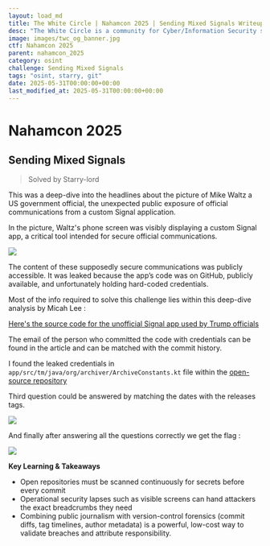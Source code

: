 ```yaml
---
layout: load_md
title: The White Circle | Nahamcon 2025 | Sending Mixed Signals Writeup
desc: "The White Circle is a community for Cyber/Information Security students, enthusiasts and professionals. You can discuss anything related to Security, share your knowledge with others, get help when you need it and proceed further in your journey with amazing people from all over the world."
image: images/twc_og_banner.jpg
ctf: Nahamcon 2025
parent: nahamcon_2025
category: osint
challenge: Sending Mixed Signals
tags: "osint, starry, git"
date: 2025-05-31T00:00:00+00:00
last_modified_at: 2025-05-31T00:00:00+00:00
---
```


<h1 class="heading card-title white-text">Nahamcon 2025</h1>

## Sending Mixed Signals
> Solved by Starry-lord

This was a deep-dive into the headlines about the picture of Mike Waltz a US government official, the unexpected public exposure of official communications from a custom Signal application. 

In the picture, Waltz's phone screen was visibly displaying a custom Signal app, a critical tool intended for secure official communications.


![](https://i.imgur.com/ccZH7k0.png)


The content of these supposedly secure communications was publicly accessible.
It was leaked because the app’s code was on GitHub, publicly available, and unfortunately holding hard-coded credentials.

Most of the info required to solve this challenge lies within this deep-dive analysis by Micah Lee : 

[Here's the source code for the unofficial Signal app used by Trump officials](https://micahflee.com/heres-the-source-code-for-the-unofficial-signal-app-used-by-trump-officials/)

The email of the person who committed the code with credentials can be found in the article and can be matched with the commit history.

I found the leaked credentials in `app/src/tm/java/org/archiver/ArchiveConstants.kt` file within the [open-source repository](https://github.com/micahflee/TM-SGNL-Android/commit/7da4578dc009a7eddc7ffc471eb202d71826958e#diff-d05eb9cc6305fccd3938b1fbead418fd14e450f2c29e51b439c204be50737c64)

Third question could be answered by matching the dates with the releases tags.


![](https://i.imgur.com/wrDxjeo.png)


And finally after answering all the questions correctly we get the flag : 


![](https://i.imgur.com/9f5Un20.png)


**Key Learning & Takeaways**


- Open repositories must be scanned continuously for secrets before every commit
- Operational security lapses such as visible screens can hand attackers the exact breadcrumbs they need
- Combining public journalism with version-control forensics (commit diffs, tag timelines, author metadata) is a powerful, low-cost way to validate breaches and attribute responsibility. 

